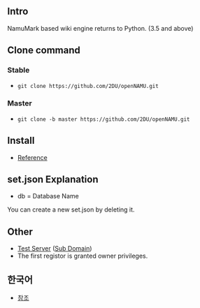 ﻿## Intro
NamuMark based wiki engine returns to Python. (3.5 and above)

## Clone command
### Stable
 * `git clone https://github.com/2DU/openNAMU.git`

### Master
 * `git clone -b master https://github.com/2DU/openNAMU.git`

## Install
 * [Reference](https://en.namu.ml/w/openNAMU%2FInstall)
 
## set.json Explanation
 * db = Database Name

You can create a new set.json by deleting it.

## Other
 * [Test Server](http://namu.ml) ([Sub Domain](http://kwee.ga))
 * The first registor is granted owner privileges.

## 한국어
 * [참조](https://github.com/2DU/openNAMU/blob/master/Readme-Ko.md)